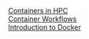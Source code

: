<div class="row">
  <div class="column"><a href="https://pawseysc.github.io/sc19-containers">Containers in HPC</a></div>
  <div class="column"><a href="https://pawseysc.github.io/container-workflows">Container Workflows</a></div>
</div>
<div class="row">
  <div class="column"><a href="https://pawseysc.github.io/docker-resbaz19"</a>Introduction to Docker</div>
  <div class="column"></div>
</div>
